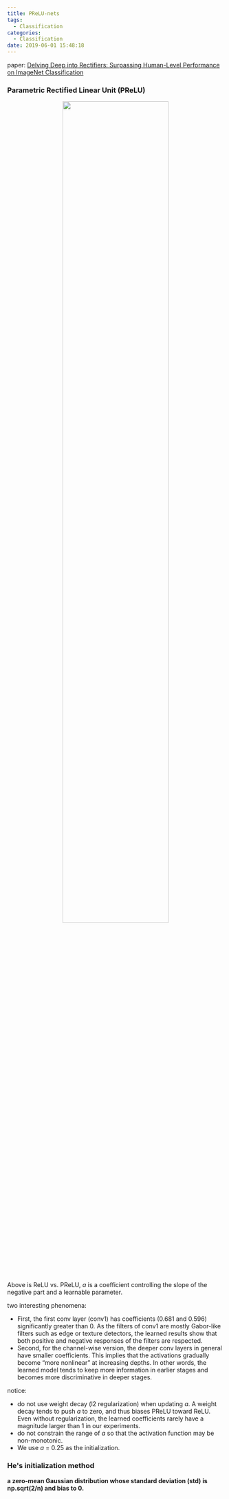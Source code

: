 ```yaml
---
title: PReLU-nets
tags:
  - Classification
categories:
  - Classification
date: 2019-06-01 15:48:18
---
```



paper: [Delving Deep into Rectifiers: Surpassing Human-Level Performance on ImageNet Classification](https://arxiv.org/pdf/1502.01852.pdf)

### Parametric Rectified Linear Unit (PReLU) 
<div align="center"><img src="https://saveimages.oss-cn-hangzhou.aliyuncs.com/CNNs_for_image_classification/PReLU-nets/PReLU.jpg" height="70%" width="70%"></div>  

Above is ReLU vs. PReLU,  *a* is a coefficient controlling the slope of the negative part and a learnable parameter.  

two interesting phenomena:
- First, the first conv layer (conv1) has coefficients (0.681 and 0.596) significantly greater than 0. As the filters of conv1 are mostly Gabor-like filters such as edge or texture detectors, the learned results show that both positive and negative responses of the filters are respected.
- Second, for the channel-wise version, the deeper conv layers in general have smaller coefficients. This implies that
the activations gradually become “more nonlinear” at increasing depths. In other words, the learned model tends to keep more information in earlier stages and becomes more discriminative in deeper stages.

notice:
- do not use weight decay (l2 regularization) when updating *a*. A weight decay tends to push *a* to zero, and thus biases PReLU toward ReLU. Even without regularization, the learned coefficients rarely have a magnitude larger than 1 in our experiments.
- do not constrain the range of *a* so that the activation function may be non-monotonic. 
- We use *a* = 0.25 as the initialization. 


### He's initialization method  
**a zero-mean Gaussian distribution whose standard deviation (std) is np.sqrt(2/n) and bias to 0.**